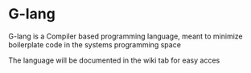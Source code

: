 # G-lang
G-lang is a Compiler based programming language, meant to minimize boilerplate code in the systems programming space

The language will be documented in the wiki tab for easy acces
